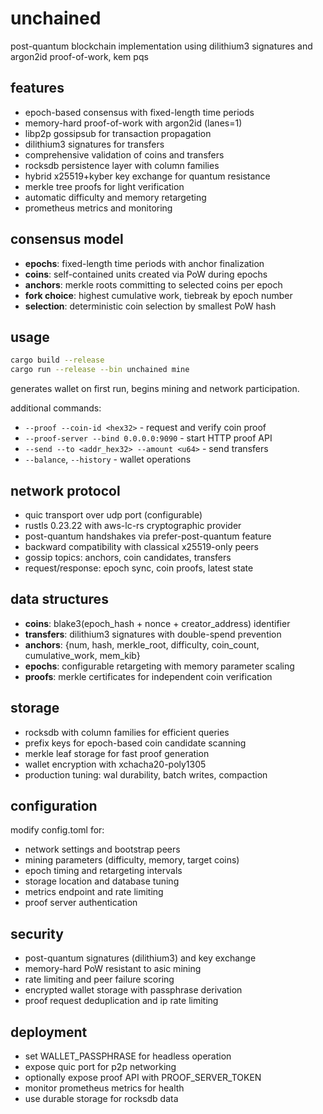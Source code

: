 # unchained

post-quantum blockchain implementation using dilithium3 signatures and argon2id proof-of-work, kem pqs

## features

- epoch-based consensus with fixed-length time periods
- memory-hard proof-of-work with argon2id (lanes=1)
- libp2p gossipsub for transaction propagation  
- dilithium3 signatures for transfers
- comprehensive validation of coins and transfers
- rocksdb persistence layer with column families
- hybrid x25519+kyber key exchange for quantum resistance
- merkle tree proofs for light verification
- automatic difficulty and memory retargeting
- prometheus metrics and monitoring

## consensus model

- **epochs**: fixed-length time periods with anchor finalization
- **coins**: self-contained units created via PoW during epochs
- **anchors**: merkle roots committing to selected coins per epoch
- **fork choice**: highest cumulative work, tiebreak by epoch number
- **selection**: deterministic coin selection by smallest PoW hash

## usage

```bash
cargo build --release
cargo run --release --bin unchained mine
```

generates wallet on first run, begins mining and network participation.

additional commands:
- `--proof --coin-id <hex32>` - request and verify coin proof
- `--proof-server --bind 0.0.0.0:9090` - start HTTP proof API
- `--send --to <addr_hex32> --amount <u64>` - send transfers
- `--balance`, `--history` - wallet operations

## network protocol

- quic transport over udp port (configurable)
- rustls 0.23.22 with aws-lc-rs cryptographic provider
- post-quantum handshakes via prefer-post-quantum feature
- backward compatibility with classical x25519-only peers
- gossip topics: anchors, coin candidates, transfers
- request/response: epoch sync, coin proofs, latest state

## data structures

- **coins**: blake3(epoch_hash + nonce + creator_address) identifier
- **transfers**: dilithium3 signatures with double-spend prevention
- **anchors**: {num, hash, merkle_root, difficulty, coin_count, cumulative_work, mem_kib}
- **epochs**: configurable retargeting with memory parameter scaling
- **proofs**: merkle certificates for independent coin verification

## storage

- rocksdb with column families for efficient queries
- prefix keys for epoch-based coin candidate scanning
- merkle leaf storage for fast proof generation
- wallet encryption with xchacha20-poly1305
- production tuning: wal durability, batch writes, compaction

## configuration

modify config.toml for:
- network settings and bootstrap peers
- mining parameters (difficulty, memory, target coins)
- epoch timing and retargeting intervals
- storage location and database tuning
- metrics endpoint and rate limiting
- proof server authentication

## security

- post-quantum signatures (dilithium3) and key exchange
- memory-hard PoW resistant to asic mining
- rate limiting and peer failure scoring
- encrypted wallet storage with passphrase derivation
- proof request deduplication and ip rate limiting

## deployment

- set WALLET_PASSPHRASE for headless operation
- expose quic port for p2p networking
- optionally expose proof API with PROOF_SERVER_TOKEN
- monitor prometheus metrics for health
- use durable storage for rocksdb data